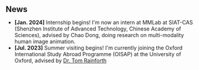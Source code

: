 <h1 id="news"></h1>

<h2 style="margin: 30px 0px 10px;">News</h2>

<ul>

<li><strong>[Jan. 2024]</strong> Internship begins! I'm now an intern at MMLab at SIAT-CAS (Shenzhen Institute of Advanced Technology, Chinese Academy of Sciences), advised by Chao Dong, doing research on multi-modality human image animation. </li>
<li><strong>[Jul. 2023]</strong> Summer visiting begins! I'm currently joining the Oxford International Study Abroad Programme (OISAP) at the University of Oxford, advised by <a href="https://stats.ox.ac.uk/people/tom-rainforth" target="_blank">Dr. Tom Rainforth</a> </li>
</div>
</ul>
